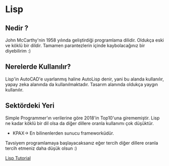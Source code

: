 # Lisp

## Nedir ?
John McCarthy'nin 1958 yılında geliştirdiği programlama dilidir. Oldukça eski ve köklü bir dildir. Tamamen parantezlerin içinde kaybolacağınız bir diyebilirim :)

## Nerelerde Kullanılır?
Lisp'in AutoCAD'e uyarlanmış haline AutoLisp denir, yani bu alanda kullanılır, yapay zeka alanında da kullanılmaktadır. Tasarım alanında oldukça yaygın kullanılır.

## Sektördeki Yeri
Simple Programmer'ın verilerine göre 2018'in Top10'una girememiştir. Lisp ne kadar köklü bir dil olsa da diğer dillere oranla kullanımı çok düşüktür.

* KPAX-> En bilinenlerden sunucu frameworküdür.

Tavsiyem programlamaya başlayacaksanız eğer tercih diğer dillere oranla tercih etmeniz daha düşük olsun :)

[Lisp Tutorial](https://www.tutorialspoint.com/lisp/)
